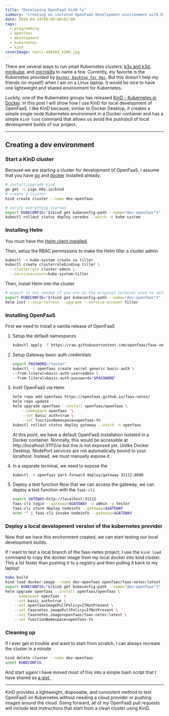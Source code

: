 ```yaml
---
title: "Developing OpenFaaS KinD-ly"
summary: "Creating an isolated OpenFaaS Development environment with KinD"
date: 2019-04-14T00:00:00+02:00
tags:
  - programming
  - openfaas
  - development
  - kubernetes
  - kind
coverImage: tools-498202_1280.jpg
---
```


There are several ways to run small Kubernetes clusters: [k3s and k3d](https://github.com/rancher/k3d), [minikube](https://kubernetes.io/docs/setup/minikube/), and [microk8s](https://microk8s.io/) to name a few. Currently, my favorite is the Kubernetes provided by [`Docker Desktop for Mac`](https://www.docker.com/products/docker-desktop). But this doesn't help my friends (or myself) when I am on a Linux laptop. It would be nice to have one lightweight and shared environment for Kubernetes.

Luckily, one of the Kubernetes groups has released [KinD - Kubernetes in Docker](https://kind.sigs.k8s.io/). In this post I will show how I use KinD for local development of OpenFaaS. I like KinD because, similar to Docker Desktop, it creates a simple single node Kubernetes environment in a Docker container and has a simple `kind load` command that allows us avoid the push/pull of local development builds of our project.

---

## Creating a dev environment
### Start a KinD cluster
Because we are starting a cluster for development of OpenFaaS, I assume that you have [go](https://golang.org/doc/install) and [docker](https://docs.docker.com/install/) installed already.

```sh
# install/upgrade kind
go get -u sigs.k8s.io/kind
# create a cluster
kind create cluster --name dev-openfaas

# verify everything started
export KUBECONFIG="$(kind get kubeconfig-path --name="dev-openfaas")"
kubectl rollout status deploy coredns --watch -n kube-system
```


### Installing Helm
You must have the [Helm client installed](https://helm.sh/docs/using_helm/#installing-the-helm-client).

Then, setup the RBAC permissions to make the Helm tiller a cluster admin
```sh
kubectl -n kube-system create sa tiller
kubectl create clusterrolebinding tiller \
  --clusterrole cluster-admin \
  --serviceaccount=kube-system:tiller
```

Then, install Helm into the cluster
```sh
# export is not needed if you are in the original terminal used to setup KinD
export KUBECONFIG="$(kind get kubeconfig-path --name="dev-openfaas")"
helm init --skip-refresh --upgrade --service-account tiller
```

### Installing OpenFaaS
First we need to install a vanilla release of OpenFaaS

1. Setup the default namespaces

    ```sh
    kubectl apply -f https://raw.githubusercontent.com/openfaas/faas-netes/master/namespaces.yml
    ```

2. Setup Gateway basic auth credentials

    ```sh
    export PASSWORD="tester"
    kubectl -n openfaas create secret generic basic-auth \
    --from-literal=basic-auth-user=admin \
    --from-literal=basic-auth-password="$PASSWORD"
    ```

3. Instll OpenFaaS via Helm

    ```sh
    helm repo add openfaas https://openfaas.github.io/faas-netes/
    helm repo update
    helm upgrade openfaas --install openfaas/openfaas \
        --namespace openfaas  \
        --set basic_auth=true \
        --set functionNamespace=openfaas-fn
    kubectl rollout status deploy gateway --watch -n openfaas
    ```

    At this point, we have a default OpenFaaS installation isolated in a Docker container. Normally, this would be accessible at http://localhost:31112/ui but this is not exposed yet. Unlike Docker Desktop, NodePort services are not automatically bound to your localhost.  Instead, we must manually expose it.


4. In a separate terminal, we need to expose the

    ```sh
    kubectl -n openfaas port-forward deploy/gateway 31112:8080
    ```

5. Deploy a test function
Now that we can access the gateway, we can deploy a test function with the `faas-cli`

    ```sh
    export GATEWAY=http://localhost:31112
    faas-cli login --gateway=$GATEWAY -u admin -p tester
    faas-cli store deploy nodeinfo --gateway=$GATEWAY
    echo "" | faas-cli invoke nodeinfo --gateway=$GATEWAY
    ```

### Deploy a local development version of the kubernetes provider
Now that we have this environment created, we can start testing our local development builds.

If I want to test a local branch of the faas-netes project, I use the `kind load` command to copy the docker image from my local docker into kind cluster.  This a lot faster than pushing it to a registry and then pulling it back to my laptop!

```sh
make build
kind load docker-image --name dev-openfaas openfaas/faas-netes:latest
export KUBECONFIG="$(kind get kubeconfig-path --name="dev-openfaas")"
helm upgrade openfaas --install openfaas/openfaas \
    --namespace openfaas  \
    --set basic_auth=true \
    --set openfaasImagePullPolicy=IfNotPresent \
    --set faasnetes.imagePullPolicy=IfNotPresent \
    --set faasnetes.image=openfaas/faas-netes:latest \
    --set functionNamespace=openfaas-fn
```

### Cleaning up
If I ever get in trouble and want to start from scratch, I can always recreate the cluster in a minute

```sh
kind delete cluster --name dev-openfaas
unset KUBECONFIG
```
And start again!  I have moved most of this into a simple bash script that I have shared as [a gist.](https://gist.github.com/LucasRoesler/c029f7b7446f7c051522b8edb456b703)

---

KinD provides a lightweight, disposable, and consistent method to test OpenFaaS on Kubernetes without needing a cloud provider or pushing images around the cloud. Going forward, all of my OpenFaaS pull requests will include test instructions that start from a clean cluster using KinD.
